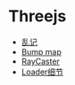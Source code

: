 # Threejs

- [乱记](./threejs.md)
- [Bump map](./bumpmap.md)
- [RayCaster](./raycaster.md)
- [Loader细节](./loader.md)